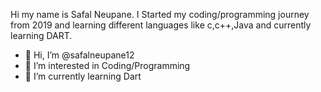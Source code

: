 
Hi my name is Safal Neupane.  I Started my coding/programming journey from 2019 and learning different languages like c,c++,Java and currently learning DART.


- 👋 Hi, I’m @safalneupane12
- 👀 I’m interested in Coding/Programming
- 🌱 I’m currently learning Dart



